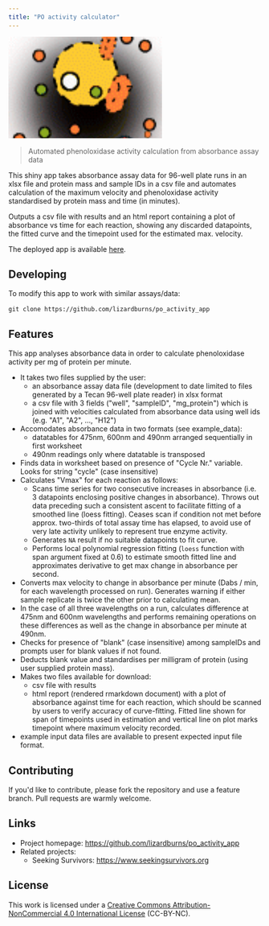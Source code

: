 ```yaml
---
title: "PO activity calculator"
---
```


![](logo.png)

> Automated phenoloxidase activity calculation from absorbance assay data

This shiny app takes absorbance assay data for 96-well plate runs in an xlsx file and protein mass and sample IDs in a csv file and automates calculation of the maximum velocity and phenoloxidase activity standardised by protein mass and time (in minutes).  

Outputs a csv file with results and an html report containing a plot of absorbance vs time for each reaction, showing any discarded datapoints, the fitted curve and the timepoint used for the estimated max. velocity.  

The deployed app is available [here](https://sjp-analytics.shinyapps.io/POactivity/).  

## Developing

To modify this app to work with similar assays/data:

```shell
git clone https://github.com/lizardburns/po_activity_app
```

## Features

This app analyses absorbance data in order to calculate phenoloxidase activity per mg of protein per minute.

* It takes two files supplied by the user:
  - an absorbance assay data file (development to date limited to files generated by a Tecan 96-well plate reader) in xlsx format
  - a csv file with 3 fields ("well", "sampleID", "mg_protein") which is joined with velocities calculated from absorbance data using well ids (e.g. "A1", "A2", ..., "H12")
* Accomodates absorbance data in two formats (see example_data):
  - datatables for 475nm, 600nm and 490nm arranged sequentially in first worksheet
  - 490nm readings only where datatable is transposed
* Finds data in worksheet based on presence of "Cycle Nr." variable. Looks for string "cycle" (case insensitive)
* Calculates "Vmax" for each reaction as follows:
  - Scans time series for two consecutive increases in absorbance (i.e. 3 datapoints enclosing positive changes in absorbance). Throws out data preceding such a consistent ascent to facilitate fitting of a smoothed line (loess fitting). Ceases scan if condition not met before approx. two-thirds of total assay time has elapsed, to avoid use of very late activity unlikely to represent true enzyme activity.
  - Generates `NA` result if no suitable datapoints to fit curve.
  - Performs local polynomial regression fitting (`loess` function with span argument fixed at 0.6) to estimate smooth fitted line and approximates derivative to get max change in absorbance per second.
* Converts max velocity to change in absorbance per minute (Dabs / min, for each wavelength processed on run). Generates warning if either sample replicate is twice the other prior to calculating mean.
* In the case of all three wavelengths on a run, calculates difference at 475nm and 600nm wavelengths and performs remaining operations on these differences as well as the change in absorbance per minute at 490nm.
* Checks for presence of "blank" (case insensitive) among sampleIDs and prompts user for blank values if not found.
* Deducts blank value and standardises per milligram of protein (using user supplied protein mass).
* Makes two files available for download:
  - csv file with results
  - html report (rendered rmarkdown document) with a plot of absorbance against time for each reaction, which should be scanned by users to verify accuracy of curve-fitting. Fitted line shown for span of timepoints used in estimation and vertical line on plot marks timepoint where maximum velocity recorded.
* example input data files are available to present expected input file format.

## Contributing

If you'd like to contribute, please fork the repository and use a feature branch. Pull requests are warmly welcome.  

## Links

- Project homepage: https://github.com/lizardburns/po_activity_app
- Related projects:
  - Seeking Survivors: https://www.seekingsurvivors.org

## License

This work is licensed under a [Creative Commons Attribution-NonCommercial 4.0 International License](https://creativecommons.org/licenses/by-nc/4.0/) (CC-BY-NC).  
